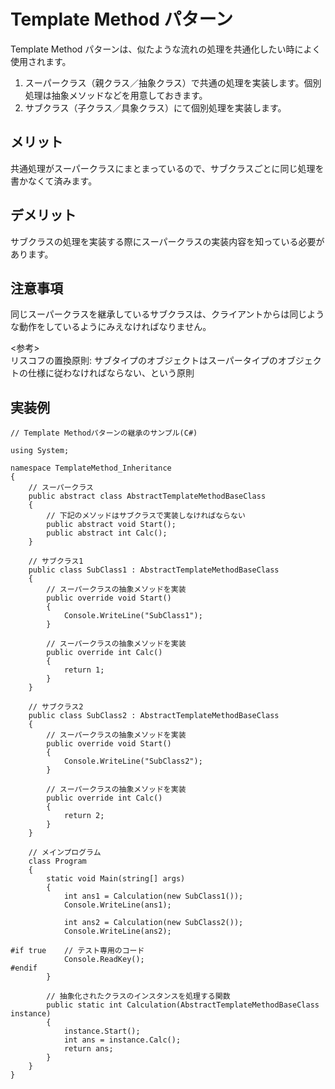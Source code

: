# Template Method パターン

Template Method パターンは、似たような流れの処理を共通化したい時によく使用されます。  

1. スーパークラス（親クラス／抽象クラス）で共通の処理を実装します。個別処理は抽象メソッドなどを用意しておきます。
2. サブクラス（子クラス／具象クラス）にて個別処理を実装します。  

## メリット

共通処理がスーパークラスにまとまっているので、サブクラスごとに同じ処理を書かなくて済みます。  

## デメリット

サブクラスの処理を実装する際にスーパークラスの実装内容を知っている必要があります。  

## 注意事項
同じスーパークラスを継承しているサブクラスは、クライアントからは同じような動作をしているようにみえなければなりません。  

<参考>  
リスコフの置換原則: サブタイプのオブジェクトはスーパータイプのオブジェクトの仕様に従わなければならない、という原則  

## 実装例

```CSharp
// Template Methodパターンの継承のサンプル(C#)

using System;

namespace TemplateMethod_Inheritance
{
	// スーパークラス
	public abstract class AbstractTemplateMethodBaseClass
	{
		// 下記のメソッドはサブクラスで実装しなければならない
		public abstract void Start();
		public abstract int Calc();
	}

	// サブクラス1
	public class SubClass1 : AbstractTemplateMethodBaseClass
	{
		// スーパークラスの抽象メソッドを実装
		public override void Start()
		{
			Console.WriteLine("SubClass1");
		}

		// スーパークラスの抽象メソッドを実装
		public override int Calc()
		{
			return 1;
		}
	}

	// サブクラス2
	public class SubClass2 : AbstractTemplateMethodBaseClass
	{
		// スーパークラスの抽象メソッドを実装
		public override void Start()
		{
			Console.WriteLine("SubClass2");
		}

		// スーパークラスの抽象メソッドを実装
		public override int Calc()
		{
			return 2;
		}
	}

	// メインプログラム
	class Program
	{
		static void Main(string[] args)
		{
			int ans1 = Calculation(new SubClass1());
			Console.WriteLine(ans1);

			int ans2 = Calculation(new SubClass2());
			Console.WriteLine(ans2);

#if true	// テスト専用のコード
			Console.ReadKey();
#endif
		}

		// 抽象化されたクラスのインスタンスを処理する関数
		public static int Calculation(AbstractTemplateMethodBaseClass instance)
		{
			instance.Start();
			int ans = instance.Calc();
			return ans;
		}
	}
}
```
